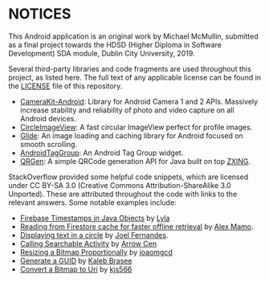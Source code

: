 # NOTICES
This Android application is an original work by Michael McMullin, submitted as a final project towards the HDSD (Higher Diploma
in Software Development) SDA module, Dublin City University, 2019.

Several third-party libraries and code fragments are used throughout this project, as listed here. The full text of any applicable
license can be found in the [LICENSE](https://github.com/mcmullm2-dcu/assign5/blob/master/LICENSE) file of this repository.

* [CameraKit-Android](https://github.com/CameraKit/camerakit-android): Library for Android Camera 1 and 2 APIs. Massively increase
stability and reliability of photo and video capture on all Android devices.
* [CircleImageView](https://github.com/hdodenhof/CircleImageView): A fast circular ImageView perfect for profile images.
* [Glide](https://github.com/bumptech/glide): An image loading and caching library for Android focused on smooth scrolling.
* [AndroidTagGroup](https://github.com/2dxgujun/AndroidTagGroup): An Android Tag Group widget.
* [QRGen](https://github.com/kenglxn/QRGen): A simple QRCode generation API for Java built on top [ZXING](https://github.com/zxing/zxing).

StackOverflow provided some helpful code snippets, which are licensed under CC BY-SA 3.0 (Creative Commons Attribution-ShareAlike 3.0 Unported). These are attributed throughout the code with links to the relevant answers. Some notable examples include:

* [Firebase Timestamps in Java Objects](https://stackoverflow.com/a/33111791/5233918) by [Lyla](https://stackoverflow.com/users/497605/lyla)
* [Reading from Firestore cache for faster offline retrieval](https://stackoverflow.com/a/48807510/5233918) by [Alex Mamo](https://stackoverflow.com/users/5246885/alex-mamo).
* [Displaying text in a circle](https://stackoverflow.com/a/20168311) by [Joel Fernandes](https://stackoverflow.com/users/3025732/joel-fernandes).
* [Calling Searchable Activity](https://stackoverflow.com/a/45536817) by [Arrow Cen](https://stackoverflow.com/users/802372/arrow-cen)
* [Resizing a Bitmap Proportionally](https://stackoverflow.com/a/28367226) by [joaomgcd](https://stackoverflow.com/users/1002963/joaomgcd)
* [Generate a GUID](https://stackoverflow.com/a/2982751) by [Kaleb Brasee](https://stackoverflow.com/users/179233/kaleb-brasee)
* [Convert a Bitmap to Uri](https://stackoverflow.com/a/50924037) by [kjs566](https://stackoverflow.com/users/5479478/kjs566)